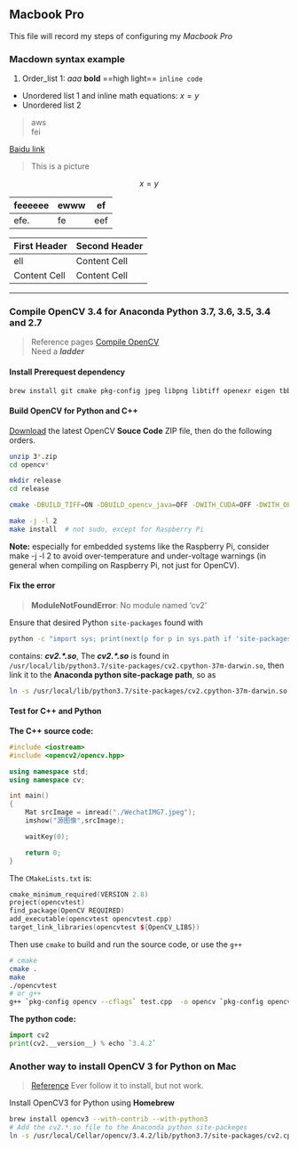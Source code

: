 ## Macbook Pro
This file will record my steps of configuring my *Macbook Pro*

### Macdown syntax example
1. Order_list 1: *aaa* **bold**  ==high light== `inline code` <!--this is comment line!-->

* Unordered list 1 and inline math equations: $x = y$
* Unordered list 2

> aws  
> fei

[Baidu link](www.baidu.com)

> This is a picture
<!--![pic1](/Users/jarvis/Research/picture/WechatIMG7.jpeg)-->

$$x = y$$

<!--This is a table-->
|feeeeee  | ewww |ef|
|---------|-------|----|
efe.   |fe|eef|


First Header  | Second Header
------------- | -------------
ell  | Content Cell
Content Cell  | Content Cell

---
### Compile OpenCV 3.4 for Anaconda Python 3.7, 3.6, 3.5, 3.4 and 2.7 
> Reference pages [Compile OpenCV](https://www.scivision.co/anaconda-python-opencv3/)  
> Need a ***ladder***

#### Install Prerequest dependency
```bash
brew install git cmake pkg-config jpeg libpng libtiff openexr eigen tbb
```
#### Build OpenCV for Python and C++
[Download](https://github.com/opencv/opencv/releases) the latest OpenCV **Souce Code** ZIP file, then do the following orders.

```bash
unzip 3*.zip
cd opencv*

mkdir release
cd release

cmake -DBUILD_TIFF=ON -DBUILD_opencv_java=OFF -DWITH_CUDA=OFF -DWITH_OPENGL=ON -DWITH_OPENCL=ON -DWITH_IPP=ON -DWITH_TBB=ON -DWITH_EIGEN=ON -DWITH_V4L=ON -DWITH_VTK=OFF -DBUILD_TESTS=OFF -DBUILD_PERF_TESTS=OFF -DCMAKE_BUILD_TYPE=RELEASE ..

make -j -l 2
make install  # not sudo, except for Raspberry Pi

```

**Note:** especially for embedded systems like the Raspberry Pi, consider make -j -l 2 to avoid over-temperature and under-voltage warnings (in general when compiling on Raspberry Pi, not just for OpenCV).

#### Fix the error
> **ModuleNotFoundError**: No module named ‘cv2’  

Ensure that desired Python `site-packages` found with

```bash
python -c "import sys; print(next(p for p in sys.path if 'site-packages' in p))"
```

contains: ***cv2.\*.so***, 
The ***cv2.\*.so*** is found in `/usr/local/lib/python3.7/site-packages/cv2.cpython-37m-darwin.so`, then link it to the **Anaconda python site-package path**, so as

```bash
ln -s /usr/local/lib/python3.7/site-packages/cv2.cpython-37m-darwin.so /Users/jarvis/anaconda3/lib/python3.6/site-packages/cv2.so
```

#### Test for C++ and Python
**The C++ source code:**

```c++
#include <iostream>
#include <opencv2/opencv.hpp>

using namespace std;
using namespace cv;

int main()
{
    Mat srcImage = imread("./WechatIMG7.jpeg");
    imshow("源图像",srcImage);

    waitKey(0);

    return 0;
}
```

The `CMakeLists.txt` is:

```c++
cmake_minimum_required(VERSION 2.8)
project(opencvtest)
find_package(OpenCV REQUIRED)
add_executable(opencvtest opencvtest.cpp)
target_link_libraries(opencvtest ${OpenCV_LIBS})
```

Then use `cmake` to build and run the source code, or use the `g++`

```bash
# cmake
cmake .
make
./opencvtest
# or g++
g++ `pkg-config opencv --cflags` test.cpp  -o opencv `pkg-config opencv --libs`
```

**The python code:**

```python
import cv2
print(cv2.__version__) % echo `3.4.2`
```

### Another way to install OpenCV 3 for Python on Mac
> [Reference](https://www.codingforentrepreneurs.com/blog/install-opencv-3-for-python-on-mac/)
> Ever follow it to install, but not work. 

Install OpenCV3 for Python using **Homebrew**

```bash
brew install opencv3 --with-contrib --with-python3
# Add the cv2.*.so file to the Anaconda python site-packeges
ln -s /usr/local/Cellar/opencv/3.4.2/lib/python3.7/site-packages/cv2.cpython-37m-darwin.so /Users/jarvis/anaconda3/lib/python3.6/site-packages/cv2.so
```